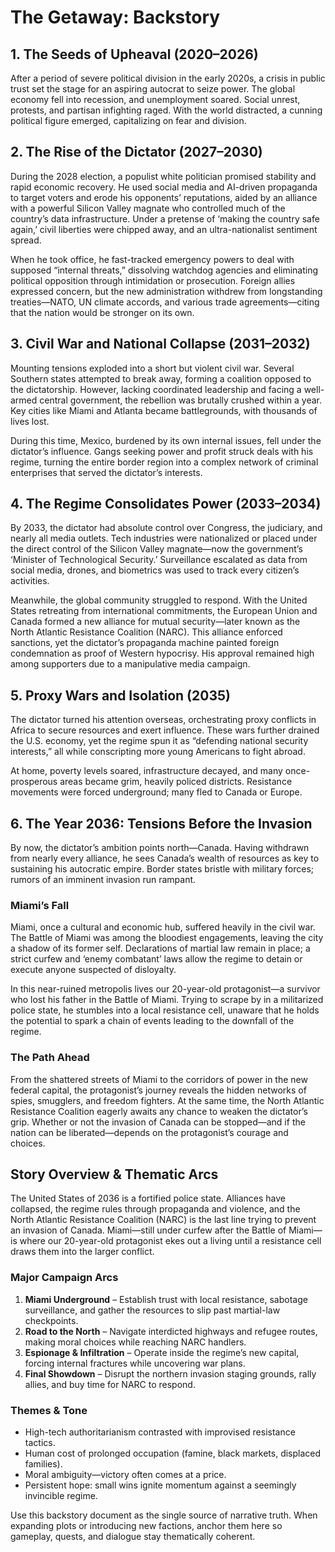 # The Getaway: Backstory

## 1. The Seeds of Upheaval (2020–2026)
After a period of severe political division in the early 2020s, a crisis in public trust set the stage for an aspiring autocrat to seize power. The global economy fell into recession, and unemployment soared. Social unrest, protests, and partisan infighting raged. With the world distracted, a cunning political figure emerged, capitalizing on fear and division.

## 2. The Rise of the Dictator (2027–2030)
During the 2028 election, a populist white politician promised stability and rapid economic recovery. He used social media and AI-driven propaganda to target voters and erode his opponents’ reputations, aided by an alliance with a powerful Silicon Valley magnate who controlled much of the country’s data infrastructure. Under a pretense of ‘making the country safe again,’ civil liberties were chipped away, and an ultra-nationalist sentiment spread.

When he took office, he fast-tracked emergency powers to deal with supposed “internal threats,” dissolving watchdog agencies and eliminating political opposition through intimidation or prosecution. Foreign allies expressed concern, but the new administration withdrew from longstanding treaties—NATO, UN climate accords, and various trade agreements—citing that the nation would be stronger on its own.

## 3. Civil War and National Collapse (2031–2032)
Mounting tensions exploded into a short but violent civil war. Several Southern states attempted to break away, forming a coalition opposed to the dictatorship. However, lacking coordinated leadership and facing a well-armed central government, the rebellion was brutally crushed within a year. Key cities like Miami and Atlanta became battlegrounds, with thousands of lives lost.

During this time, Mexico, burdened by its own internal issues, fell under the dictator’s influence. Gangs seeking power and profit struck deals with his regime, turning the entire border region into a complex network of criminal enterprises that served the dictator’s interests.

## 4. The Regime Consolidates Power (2033–2034)
By 2033, the dictator had absolute control over Congress, the judiciary, and nearly all media outlets. Tech industries were nationalized or placed under the direct control of the Silicon Valley magnate—now the government’s ‘Minister of Technological Security.’ Surveillance escalated as data from social media, drones, and biometrics was used to track every citizen’s activities.

Meanwhile, the global community struggled to respond. With the United States retreating from international commitments, the European Union and Canada formed a new alliance for mutual security—later known as the North Atlantic Resistance Coalition (NARC). This alliance enforced sanctions, yet the dictator’s propaganda machine painted foreign condemnation as proof of Western hypocrisy. His approval remained high among supporters due to a manipulative media campaign.

## 5. Proxy Wars and Isolation (2035)
The dictator turned his attention overseas, orchestrating proxy conflicts in Africa to secure resources and exert influence. These wars further drained the U.S. economy, yet the regime spun it as “defending national security interests,” all while conscripting more young Americans to fight abroad.

At home, poverty levels soared, infrastructure decayed, and many once-prosperous areas became grim, heavily policed districts. Resistance movements were forced underground; many fled to Canada or Europe.

## 6. The Year 2036: Tensions Before the Invasion
By now, the dictator’s ambition points north—Canada. Having withdrawn from nearly every alliance, he sees Canada’s wealth of resources as key to sustaining his autocratic empire. Border states bristle with military forces; rumors of an imminent invasion run rampant.

### Miami’s Fall
Miami, once a cultural and economic hub, suffered heavily in the civil war. The Battle of Miami was among the bloodiest engagements, leaving the city a shadow of its former self. Declarations of martial law remain in place; a strict curfew and ‘enemy combatant’ laws allow the regime to detain or execute anyone suspected of disloyalty.

In this near-ruined metropolis lives our 20-year-old protagonist—a survivor who lost his father in the Battle of Miami. Trying to scrape by in a militarized police state, he stumbles into a local resistance cell, unaware that he holds the potential to spark a chain of events leading to the downfall of the regime.

### The Path Ahead
From the shattered streets of Miami to the corridors of power in the new federal capital, the protagonist’s journey reveals the hidden networks of spies, smugglers, and freedom fighters. At the same time, the North Atlantic Resistance Coalition eagerly awaits any chance to weaken the dictator’s grip. Whether or not the invasion of Canada can be stopped—and if the nation can be liberated—depends on the protagonist’s courage and choices.

## Story Overview & Thematic Arcs

The United States of 2036 is a fortified police state. Alliances have collapsed, the regime rules through propaganda and violence, and the North Atlantic Resistance Coalition (NARC) is the last line trying to prevent an invasion of Canada. Miami—still under curfew after the Battle of Miami—is where our 20-year-old protagonist ekes out a living until a resistance cell draws them into the larger conflict.

### Major Campaign Arcs

1. **Miami Underground** – Establish trust with local resistance, sabotage surveillance, and gather the resources to slip past martial-law checkpoints.
2. **Road to the North** – Navigate interdicted highways and refugee routes, making moral choices while reaching NARC handlers.
3. **Espionage & Infiltration** – Operate inside the regime’s new capital, forcing internal fractures while uncovering war plans.
4. **Final Showdown** – Disrupt the northern invasion staging grounds, rally allies, and buy time for NARC to respond.

### Themes & Tone
- High-tech authoritarianism contrasted with improvised resistance tactics.
- Human cost of prolonged occupation (famine, black markets, displaced families).
- Moral ambiguity—victory often comes at a price.
- Persistent hope: small wins ignite momentum against a seemingly invincible regime.

Use this backstory document as the single source of narrative truth. When expanding plots or introducing new factions, anchor them here so gameplay, quests, and dialogue stay thematically coherent.
